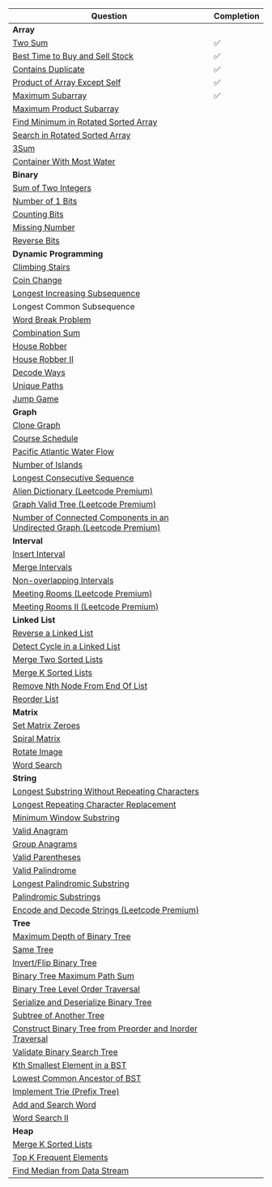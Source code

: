 |Question|Completion|
|--|--|
|**Array**|
|[Two Sum](https://leetcode.com/problems/two-sum/)|✅|
|[Best Time to Buy and Sell Stock](https://leetcode.com/problems/best-time-to-buy-and-sell-stock/)|✅|
|[Contains Duplicate](https://leetcode.com/problems/contains-duplicate/)|✅|
|[Product of Array Except Self](https://leetcode.com/problems/product-of-array-except-self/)|✅|
|[Maximum Subarray](https://leetcode.com/problems/maximum-subarray/)|✅|
|[Maximum Product Subarray](https://leetcode.com/problems/maximum-product-subarray/)||
|[Find Minimum in Rotated Sorted Array](https://leetcode.com/problems/find-minimum-in-rotated-sorted-array/)||
|[Search in Rotated Sorted Array](https://leetcode.com/problems/search-in-rotated-sorted-array/)||
|[3Sum](https://leetcode.com/problems/3sum/)||
|[Container With Most Water](https://leetcode.com/problems/container-with-most-water/)||
|**Binary**|
|[Sum of Two Integers](https://leetcode.com/problems/sum-of-two-integers/)||
|[Number of 1 Bits](https://leetcode.com/problems/number-of-1-bits/)||
|[Counting Bits](https://leetcode.com/problems/counting-bits/)||
|[Missing Number](https://leetcode.com/problems/missing-number/)||
|[Reverse Bits](https://leetcode.com/problems/reverse-bits/)||
|**Dynamic Programming**|
|[Climbing Stairs](https://leetcode.com/problems/climbing-stairs/)||
|[Coin Change](https://leetcode.com/problems/coin-change/)||
|[Longest Increasing Subsequence](https://leetcode.com/problems/longest-increasing-subsequence/)||
|Longest Common Subsequence||
|[Word Break Problem](https://leetcode.com/problems/word-break/)||
|[Combination Sum](https://leetcode.com/problems/combination-sum-iv/)||
|[House Robber](https://leetcode.com/problems/house-robber/)||
|[House Robber II](https://leetcode.com/problems/house-robber-ii/)||
|[Decode Ways](https://leetcode.com/problems/decode-ways/)||
|[Unique Paths](https://leetcode.com/problems/unique-paths/)||
|[Jump Game](https://leetcode.com/problems/jump-game/)||
|**Graph**|
|[Clone Graph](https://leetcode.com/problems/clone-graph/)||
|[Course Schedule](https://leetcode.com/problems/course-schedule/)||
|[Pacific Atlantic Water Flow](https://leetcode.com/problems/pacific-atlantic-water-flow/)||
|[Number of Islands](https://leetcode.com/problems/number-of-islands/)||
|[Longest Consecutive Sequence](https://leetcode.com/problems/longest-consecutive-sequence/)||
|[Alien Dictionary (Leetcode Premium)](https://leetcode.com/problems/alien-dictionary/)||
|[Graph Valid Tree (Leetcode Premium)](https://leetcode.com/problems/graph-valid-tree/)||
|[Number of Connected Components in an Undirected Graph (Leetcode Premium)](https://leetcode.com/problems/)||number-of-connected-components-in-an-undirected-graph/
|**Interval**|
|[Insert Interval](https://leetcode.com/problems/insert-interval/)||
|[Merge Intervals](https://leetcode.com/problems/merge-intervals/)||
|[Non-overlapping Intervals](https://leetcode.com/problems/non-overlapping-intervals/)||
|[Meeting Rooms (Leetcode Premium)](https://leetcode.com/problems/meeting-rooms/)||
|[Meeting Rooms II (Leetcode Premium)](https://leetcode.com/problems/meeting-rooms-ii/)||
|**Linked List**|
|[Reverse a Linked List](https://leetcode.com/problems/reverse-linked-list/)||
|[Detect Cycle in a Linked List](https://leetcode.com/problems/linked-list-cycle/)||
|[Merge Two Sorted Lists](https://leetcode.com/problems/merge-two-sorted-lists/)||
|[Merge K Sorted Lists](https://leetcode.com/problems/merge-k-sorted-lists/)||
|[Remove Nth Node From End Of List](https://leetcode.com/problems/remove-nth-node-from-end-of-list/)||
|[Reorder List](https://leetcode.com/problems/reorder-list/)||
|**Matrix**|
|[Set Matrix Zeroes](https://leetcode.com/problems/set-matrix-zeroes/)||
|[Spiral Matrix](https://leetcode.com/problems/spiral-matrix/)||
|[Rotate Image](https://leetcode.com/problems/rotate-image/)||
|[Word Search](https://leetcode.com/problems/word-search/)||
|**String**|
|[Longest Substring Without Repeating Characters](https://leetcode.com/problems/longest-substring-without-repeating-characters/)||
|[Longest Repeating Character Replacement](https://leetcode.com/problems/longest-repeating-character-replacement/)||
|[Minimum Window Substring](https://leetcode.com/problems/minimum-window-substring/)||
|[Valid Anagram](https://leetcode.com/problems/valid-anagram/)||
|[Group Anagrams](https://leetcode.com/problems/group-anagrams/)||
|[Valid Parentheses](https://leetcode.com/problems/valid-parentheses/)||
|[Valid Palindrome](https://leetcode.com/problems/valid-palindrome/)||
|[Longest Palindromic Substring](https://leetcode.com/problems/longest-palindromic-substring/)||
|[Palindromic Substrings](https://leetcode.com/problems/palindromic-substrings/)||
|[Encode and Decode Strings (Leetcode Premium)](https://leetcode.com/problems/encode-and-decode-strings/)||
|**Tree**|
|[Maximum Depth of Binary Tree](https://leetcode.com/problems/maximum-depth-of-binary-tree/)||
|[Same Tree](https://leetcode.com/problems/same-tree/)||
|[Invert/Flip Binary Tree](https://leetcode.com/problems/invert-binary-tree/)||
|[Binary Tree Maximum Path Sum](https://leetcode.com/problems/binary-tree-maximum-path-sum/)||
|[Binary Tree Level Order Traversal](https://leetcode.com/problems/binary-tree-level-order-traversal/)||
|[Serialize and Deserialize Binary Tree](https://leetcode.com/problems/serialize-and-deserialize-binary-tree/)||
|[Subtree of Another Tree](https://leetcode.com/problems/subtree-of-another-tree/)||
|[Construct Binary Tree from Preorder and Inorder Traversal](https://leetcode.com/problems/)||construct-binary-tree-from-preorder-and-inorder-traversal/
|[Validate Binary Search Tree](https://leetcode.com/problems/validate-binary-search-tree/)||
|[Kth Smallest Element in a BST](https://leetcode.com/problems/kth-smallest-element-in-a-bst/)||
|[Lowest Common Ancestor of BST](https://leetcode.com/problems/lowest-common-ancestor-of-a-binary-search-tree/)||
|[Implement Trie (Prefix Tree)](https://leetcode.com/problems/implement-trie-prefix-tree/)||
|[Add and Search Word](https://leetcode.com/problems/add-and-search-word-data-structure-design/)||
|[Word Search II](https://leetcode.com/problems/word-search-ii/)||
|**Heap**|
|[Merge K Sorted Lists](https://leetcode.com/problems/merge-k-sorted-lists/)||
|[Top K Frequent Elements](https://leetcode.com/problems/top-k-frequent-elements/)||
|[Find Median from Data Stream](https://leetcode.com/problems/find-median-from-data-stream/)||
